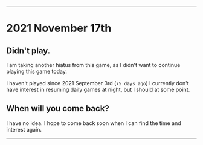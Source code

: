 
***

# 2021 November 17th

## Didn't play.

I am taking another hiatus from this game, as I didn't want to continue playing this game today.

I haven't played since 2021 September 3rd (`75 days ago`) I currently don't have interest in resuming daily games at night, but I should at some point.

## When will you come back?

I have no idea. I hope to come back soon when I can find the time and interest again.

***
